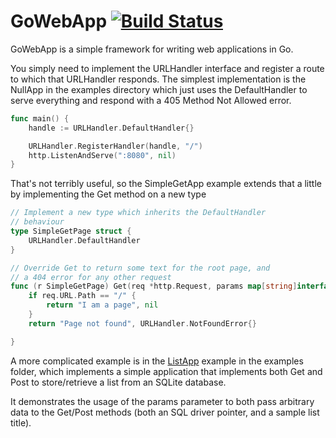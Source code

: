 # GoWebApp [![Build Status](https://travis-ci.org/driusan/GoWebapp.svg?branch=master)](https://travis-ci.org/driusan/GoWebapp)
GoWebApp is a simple framework for writing web applications in Go.

You simply need to implement the URLHandler interface and register
a route to which that URLHandler responds. The simplest implementation
is the NullApp in the examples directory which just uses the DefaultHandler
to serve everything and respond with a 405 Method Not Allowed error.

```go
func main() {
	handle := URLHandler.DefaultHandler{}

	URLHandler.RegisterHandler(handle, "/")
	http.ListenAndServe(":8080", nil)
}
```

That's not terribly useful, so the SimpleGetApp example extends that
a little by implementing the Get method on a new type

```go
// Implement a new type which inherits the DefaultHandler
// behaviour
type SimpleGetPage struct {
	URLHandler.DefaultHandler
}

// Override Get to return some text for the root page, and
// a 404 error for any other request
func (r SimpleGetPage) Get(req *http.Request, params map[string]interface{}) (string, error) {
	if req.URL.Path == "/" {
		return "I am a page", nil
	}
	return "Page not found", URLHandler.NotFoundError{}

}
```

A more complicated example is in the [ListApp](examples/ListApp/main) example 
in the examples folder, which implements a simple application that implements
both Get and Post to store/retrieve a list from an SQLite database.

It demonstrates the usage of the params parameter to both pass arbitrary data
to the Get/Post methods (both an SQL driver pointer, and a sample list title).
